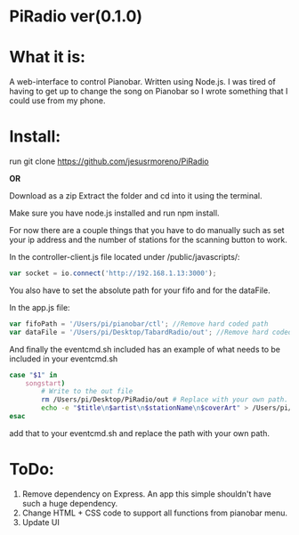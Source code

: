 PiRadio ver(0.1.0)
=========

# What it is:
A web-interface to control Pianobar. Written using Node.js. I was tired of having to get up to change the song on Pianobar so I wrote something that I could use from my phone.

# Install:
run 
git clone https://github.com/jesusrmoreno/PiRadio

**OR**

Download as a zip
Extract the folder and cd into it using the terminal. 

Make sure you have node.js installed and run npm install.

 
For now there are a couple things that you have to do manually such as set your ip address and the number of stations for the scanning button to work.


In the controller-client.js file located under /public/javascripts/:
```javascript
var socket = io.connect('http://192.168.1.13:3000'); 
```

You also have to set the absolute path for your fifo and for the dataFile.

In the app.js file: 
```javascript
var fifoPath = '/Users/pi/pianobar/ctl'; //Remove hard coded path 
var dataFile = '/Users/pi/Desktop/TabardRadio/out'; //Remove hard coded path
```

And finally the eventcmd.sh included has an example of what needs to be included in your eventcmd.sh
```bash
case "$1" in
	songstart)
		# Write to the out file
		rm /Users/pi/Desktop/PiRadio/out # Replace with your own path.
		echo -e "$title\n$artist\n$stationName\n$coverArt" > /Users/pi/Desktop/PiRadio/out # Replace with your own path
esac
```
add that to your eventcmd.sh and replace the path with your own path. 

# ToDo:
  1. Remove dependency on Express. An app this simple shouldn't have such a huge dependency. 
  2. Change HTML + CSS code to support all functions from pianobar menu. 
  3. Update UI
